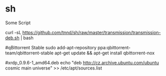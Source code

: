 # sh
Some Script

curl -sL https://github.com/tnnd/sh/raw/master/transmission/transmission-deb.sh | bash

#qBittorrent Stable
sudo add-apt-repository ppa:qbittorrent-team/qbittorrent-stable
apt-get update && apt-get install qbittorrent-nox

#xrdp_0.9.6-1_amd64.deb
echo "deb http://cz.archive.ubuntu.com/ubuntu cosmic main universe" >> /etc/apt/sources.list
